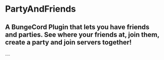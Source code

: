 # PartyAndFriends
## A BungeCord Plugin that lets you have friends and parties. See where your friends at, join them, create a party and join servers together!

....

